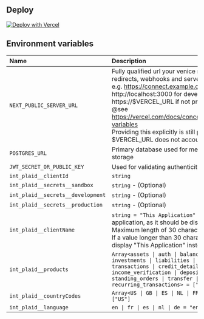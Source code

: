
## Deploy
[![Deploy with Vercel](https://vercel.com/button)](https://vercel.com/new/clone?env=POSTGRES_URL%2Cint_plaid__clientId%2Cint_plaid__secrets__sandbox%2CJWT_SECRET_OR_PUBLIC_KEY&envDescription=Not%20all%20values%20are%20required.%20Use%20empty%20space%20to%20skip%20values&envLink=https%3A%2F%2Fgithub.com%2Falkafinance%2Fledger-sync%2Fblob%2Fmain%2Fapps%2Fapp-config%2FREADME.md&project-name=my-ledger-sync&repository-url=https%3A%2F%2Fgithub.com%2Falkafinance%2Fledger-sync&root-directory=apps%2Fnext)

## Environment variables

| Name                              | Description                                                                                                                                                                                                                                                                                                                                                                                                     |
| :-------------------------------- | :-------------------------------------------------------------------------------------------------------------------------------------------------------------------------------------------------------------------------------------------------------------------------------------------------------------------------------------------------------------------------------------------------------------- |
| `NEXT_PUBLIC_SERVER_URL`          | Fully qualified url your venice next.js app used for redirects, webhooks and server-side rendering.</br>e.g. https://connect.example.com or http://localhost:3000 for development. Defaults to https://$VERCEL_URL if not provided</br>@see https://vercel.com/docs/concepts/projects/environment-variables</br>Providing this explicitly is still preferrred as $VERCEL_URL does not account for custom domain |
| `POSTGRES_URL`                    | Primary database used for metadata and user data storage                                                                                                                                                                                                                                                                                                                                                        |
| `JWT_SECRET_OR_PUBLIC_KEY`        | Used for validating authenticity of accessToken                                                                                                                                                                                                                                                                                                                                                                 |
| `int_plaid__clientId`             | `string`                                                                                                                                                                                                                                                                                                                                                                                                        |
| `int_plaid__secrets__sandbox`     | `string` - (Optional)                                                                                                                                                                                                                                                                                                                                                                                           |
| `int_plaid__secrets__development` | `string` - (Optional)                                                                                                                                                                                                                                                                                                                                                                                           |
| `int_plaid__secrets__production`  | `string` - (Optional)                                                                                                                                                                                                                                                                                                                                                                                           |
| `int_plaid__clientName`           | `string = "This Application"` - The name of your application, as it should be displayed in Link.</br>Maximum length of 30 characters.</br>If a value longer than 30 characters is provided, Link will display "This Application" instead.                                                                                                                                                                       |
| `int_plaid__products`             | `Array<assets \| auth \| balance \| identity \| investments \| liabilities \| payment_initiation \| transactions \| credit_details \| income \| income_verification \| deposit_switch \| standing_orders \| transfer \| employment \| recurring_transactions> = ["transactions"]`                                                                                                                               |
| `int_plaid__countryCodes`         | `Array<US \| GB \| ES \| NL \| FR \| IE \| CA \| DE \| IT> = ["US"]`                                                                                                                                                                                                                                                                                                                                            |
| `int_plaid__language`             | `en \| fr \| es \| nl \| de = "en"`                                                                                                                                                                                                                                                                                                                                                                             |

